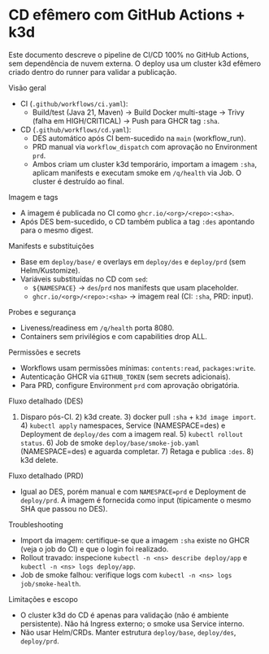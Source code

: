 # CD efêmero com GitHub Actions + k3d

Este documento descreve o pipeline de CI/CD 100% no GitHub Actions, sem dependência de nuvem externa. O deploy usa um cluster k3d efêmero criado dentro do runner para validar a publicação.

Visão geral
- CI (`.github/workflows/ci.yaml`):
  - Build/test (Java 21, Maven) → Build Docker multi-stage → Trivy (falha em HIGH/CRITICAL) → Push para GHCR tag `:sha`.
- CD (`.github/workflows/cd.yaml`):
  - DES automático após CI bem-sucedido na `main` (workflow_run).
  - PRD manual via `workflow_dispatch` com aprovação no Environment `prd`.
  - Ambos criam um cluster k3d temporário, importam a imagem `:sha`, aplicam manifests e executam smoke em `/q/health` via Job. O cluster é destruído ao final.

Imagem e tags
- A imagem é publicada no CI como `ghcr.io/<org>/<repo>:<sha>`.
- Após DES bem-sucedido, o CD também publica a tag `:des` apontando para o mesmo digest.

Manifests e substituições
- Base em `deploy/base/` e overlays em `deploy/des` e `deploy/prd` (sem Helm/Kustomize).
- Variáveis substituídas no CD com `sed`:
  - `${NAMESPACE}` → `des`/`prd` nos manifests que usam placeholder.
  - `ghcr.io/<org>/<repo>:<sha>` → imagem real (CI: `:sha`, PRD: input).

Probes e segurança
- Liveness/readiness em `/q/health` porta 8080.
- Containers sem privilégios e com capabilities drop ALL.

Permissões e secrets
- Workflows usam permissões mínimas: `contents:read`, `packages:write`.
- Autenticação GHCR via `GITHUB_TOKEN` (sem secrets adicionais).
- Para PRD, configure Environment `prd` com aprovação obrigatória.

Fluxo detalhado (DES)
1) Disparo pós-CI. 2) k3d create. 3) docker pull `:sha` + `k3d image import`. 4) `kubectl apply` namespaces, Service (NAMESPACE=des) e Deployment de `deploy/des` com a imagem real. 5) `kubectl rollout status`. 6) Job de smoke `deploy/base/smoke-job.yaml` (NAMESPACE=des) e aguarda completar. 7) Retaga e publica `:des`. 8) k3d delete.

Fluxo detalhado (PRD)
- Igual ao DES, porém manual e com `NAMESPACE=prd` e Deployment de `deploy/prd`. A imagem é fornecida como input (tipicamente o mesmo SHA que passou no DES).

Troubleshooting
- Import da imagem: certifique-se que a imagem `:sha` existe no GHCR (veja o job do CI) e que o login foi realizado.
- Rollout travado: inspecione `kubectl -n <ns> describe deploy/app` e `kubectl -n <ns> logs deploy/app`.
- Job de smoke falhou: verifique logs com `kubectl -n <ns> logs job/smoke-health`.

Limitações e escopo
- O cluster k3d do CD é apenas para validação (não é ambiente persistente). Não há Ingress externo; o smoke usa Service interno.
- Não usar Helm/CRDs. Manter estrutura `deploy/base`, `deploy/des`, `deploy/prd`.
